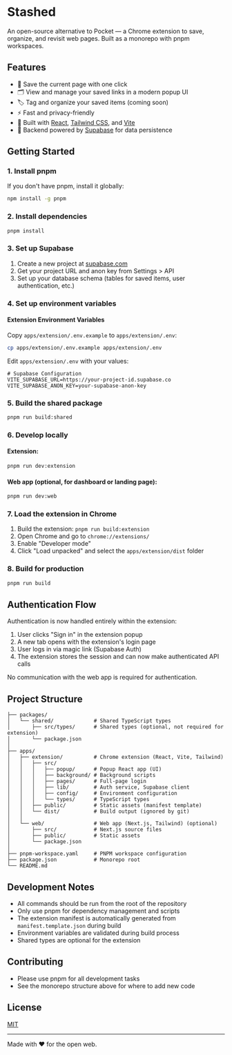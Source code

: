 # Stashed

An open-source alternative to Pocket — a Chrome extension to save, organize, and revisit web pages. Built as a monorepo with pnpm workspaces.

## Features

- 📌 Save the current page with one click
- 🗂️ View and manage your saved links in a modern popup UI
- 🏷️ Tag and organize your saved items (coming soon)
- ⚡ Fast and privacy-friendly
- 🧩 Built with [React](https://react.dev/), [Tailwind CSS](https://tailwindcss.com/), and [Vite](https://vitejs.dev/)
- 🔐 Backend powered by [Supabase](https://supabase.com/) for data persistence

## Getting Started

### 1. Install pnpm
If you don't have pnpm, install it globally:
```bash
npm install -g pnpm
```

### 2. Install dependencies
```bash
pnpm install
```

### 3. Set up Supabase
1. Create a new project at [supabase.com](https://supabase.com)
2. Get your project URL and anon key from Settings > API
3. Set up your database schema (tables for saved items, user authentication, etc.)

### 4. Set up environment variables

#### Extension Environment Variables
Copy `apps/extension/.env.example` to `apps/extension/.env`:
```bash
cp apps/extension/.env.example apps/extension/.env
```

Edit `apps/extension/.env` with your values:
```env
# Supabase Configuration
VITE_SUPABASE_URL=https://your-project-id.supabase.co
VITE_SUPABASE_ANON_KEY=your-supabase-anon-key
```

### 5. Build the shared package
```bash
pnpm run build:shared
```

### 6. Develop locally

#### Extension:
```bash
pnpm run dev:extension
```

#### Web app (optional, for dashboard or landing page):
```bash
pnpm run dev:web
```

### 7. Load the extension in Chrome
1. Build the extension: `pnpm run build:extension`
2. Open Chrome and go to `chrome://extensions/`
3. Enable "Developer mode"
4. Click "Load unpacked" and select the `apps/extension/dist` folder

### 8. Build for production
```bash
pnpm run build
```

## Authentication Flow

Authentication is now handled entirely within the extension:

1. User clicks "Sign in" in the extension popup
2. A new tab opens with the extension's login page
3. User logs in via magic link (Supabase Auth)
4. The extension stores the session and can now make authenticated API calls

No communication with the web app is required for authentication.

## Project Structure

```
├── packages/
│   └── shared/             # Shared TypeScript types
│       ├── src/types/      # Shared types (optional, not required for extension)
│       └── package.json
│
├── apps/
│   ├── extension/          # Chrome extension (React, Vite, Tailwind)
│   │   ├── src/
│   │   │   ├── popup/      # Popup React app (UI)
│   │   │   ├── background/ # Background scripts
│   │   │   ├── pages/      # Full-page login
│   │   │   ├── lib/        # Auth service, Supabase client
│   │   │   ├── config/     # Environment configuration
│   │   │   └── types/      # TypeScript types
│   │   ├── public/         # Static assets (manifest template)
│   │   └── dist/           # Build output (ignored by git)
│   │
│   └── web/                # Web app (Next.js, Tailwind) (optional)
│       ├── src/            # Next.js source files
│       ├── public/         # Static assets
│       └── package.json
│
├── pnpm-workspace.yaml     # PNPM workspace configuration
├── package.json            # Monorepo root
└── README.md
```

## Development Notes

- All commands should be run from the root of the repository
- Only use pnpm for dependency management and scripts
- The extension manifest is automatically generated from `manifest.template.json` during build
- Environment variables are validated during build process
- Shared types are optional for the extension

## Contributing

- Please use pnpm for all development tasks
- See the monorepo structure above for where to add new code

## License

[MIT](LICENSE)

---

Made with ❤️ for the open web. 